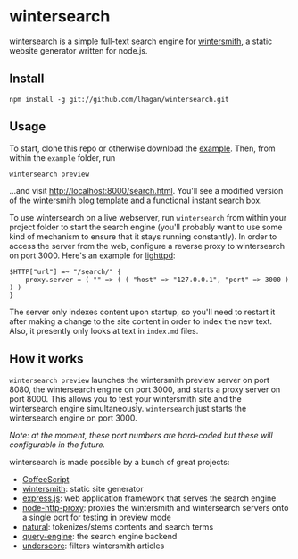 wintersearch
============

wintersearch is a simple full-text search engine for [wintersmith](https://github.com/jnordberg/wintersmith), a static website generator written for node.js.

Install
-------

    npm install -g git://github.com/lhagan/wintersearch.git

Usage
------

To start, clone this repo or otherwise download the [example](https://github.com/lhagan/wintersearch/tree/master/example). Then, from within the `example` folder, run

    wintersearch preview
    
...and visit <http://localhost:8000/search.html>. You'll see a modified version of the wintersmith blog template and a functional instant search box.

To use wintersearch on a live webserver, run `wintersearch` from within your project folder to start the search engine (you'll probably want to use some kind of mechanism to ensure that it stays running constantly). In order to access the server from the web, configure a reverse proxy to wintersearch on port 3000. Here's an example for [lighttpd](http://www.lighttpd.net):

    $HTTP["url"] =~ "/search/" {
    	proxy.server = ( "" => ( ( "host" => "127.0.0.1", "port" => 3000 ) ) )
    }
    
The server only indexes content upon startup, so you'll need to restart it after making a change to the site content in order to index the new text. Also, it presently only looks at text in `index.md` files.

How it works
------------

`wintersearch preview` launches the wintersmith preview server on port 8080, the wintersearch engine on port 3000, and starts a proxy server on port 8000. This allows you to test your wintersmith site and the wintersearch engine simultaneously. `wintersearch` just starts the wintersearch engine on port 3000.

_Note: at the moment, these port numbers are hard-coded but these will configurable in the future._

wintersearch is made possible by a bunch of great projects:

* [CoffeeScript](http://coffeescript.org)
* [wintersmith](https://github.com/jnordberg/wintersmith): static site generator
* [express.js](http://expressjs.com): web application framework that serves the search engine
* [node-http-proxy](https://github.com/nodejitsu/node-http-proxy): proxies the wintersmith and wintersearch servers onto a single port for testing in preview mode
* [natural](https://github.com/NaturalNode/natural): tokenizes/stems contents and search terms
* [query-engine](https://github.com/bevry/query-engine): the search engine backend
* [underscore](http://underscorejs.org): filters wintersmith articles
